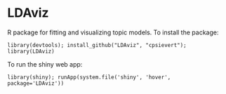 LDAviz
======

R package for fitting and visualizing topic models. To install the package:

```library(devtools); install_github("LDAviz", "cpsievert"); library(LDAviz)```

To run the shiny web app:

```library(shiny); runApp(system.file('shiny', 'hover', package='LDAviz'))```
